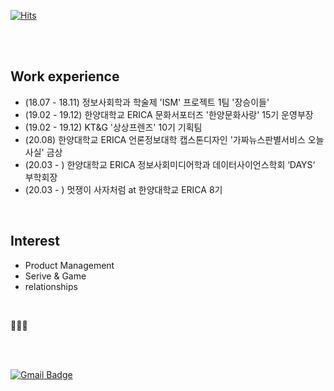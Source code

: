 [![Hits](https://hits.seeyoufarm.com/api/count/incr/badge.svg?url=https%3A%2F%2Fgithub.com%2Fchajuhui123&count_bg=%23FFD5D5&title_bg=%23FF7575&icon=&icon_color=%23E7E7E7&title=VISIT&edge_flat=false)](https://hits.seeyoufarm.com)

<br><br>

## Work experience
- (18.07 - 18.11) 정보사회학과 학술제 'ISM' 프로젝트 1팀 '장승이들'
- (19.02 - 19.12) 한양대학교 ERICA 문화서포터즈 '한양문화사랑' 15기 운영부장
- (19.02 - 19.12) KT&G '상상프렌즈' 10기 기획팀
- (20.08) 한양대학교 ERICA 언론정보대학 캡스톤디자인 '가짜뉴스판별서비스 오늘사실' 금상
- (20.03 - ) 한양대학교 ERICA 정보사회미디어학과 데이터사이언스학회 ‘DAYS‘ 부학회장
- (20.03 - ) 멋쟁이 사자처럼 at 한양대학교 ERICA 8기

<br>

## Interest
- Product Management
- Serive & Game
- relationships

<br>

🧡💛💜

<br><br>

[![Gmail Badge](https://img.shields.io/badge/Gmail-d14836?style=flat-square&logo=Gmail&logoColor=white&link=mailto:jjuhee0913@gmail.com)](mailto:jjuhee0913@gmail.com)

<!--
**chajuhui123/chajuhui123** is a ✨ _special_ ✨ repository because its `README.md` (this file) appears on your GitHub profile.

Here are some ideas to get you started:

- 🔭 I’m currently working on ...
- 🌱 I’m currently learning ...
- 👯 I’m looking to collaborate on ...
- 🤔 I’m looking for help with ...
- 💬 Ask me about ...
- 📫 How to reach me: ...
- 😄 Pronouns: ...
- ⚡ Fun fact: ...
-->
